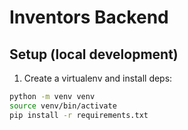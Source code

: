 # Inventors Backend

## Setup (local development)

1. Create a virtualenv and install deps:
```bash
python -m venv venv
source venv/bin/activate
pip install -r requirements.txt
